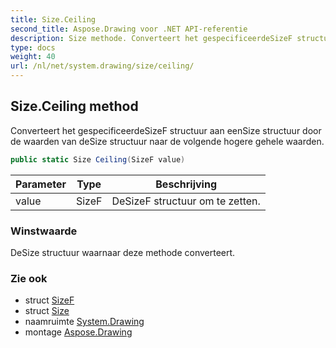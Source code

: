 ```yaml
---
title: Size.Ceiling
second_title: Aspose.Drawing voor .NET API-referentie
description: Size methode. Converteert het gespecificeerdeSizeF structuur aan eenSize structuur door de waarden van deSize structuur naar de volgende hogere gehele waarden.
type: docs
weight: 40
url: /nl/net/system.drawing/size/ceiling/
---
```

## Size.Ceiling method

Converteert het gespecificeerdeSizeF structuur aan eenSize structuur door de waarden van deSize structuur naar de volgende hogere gehele waarden.

```csharp
public static Size Ceiling(SizeF value)
```

| Parameter | Type | Beschrijving |
| --- | --- | --- |
| value | SizeF | DeSizeF structuur om te zetten. |

### Winstwaarde

DeSize structuur waarnaar deze methode converteert.

### Zie ook

* struct [SizeF](../../sizef/)
* struct [Size](../)
* naamruimte [System.Drawing](../../size/)
* montage [Aspose.Drawing](../../../)


